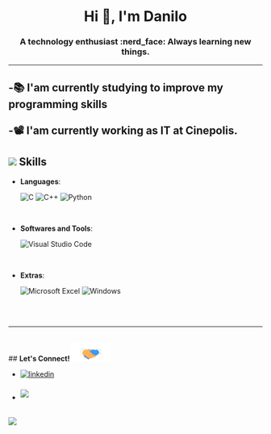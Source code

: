 <h1 align="center">Hi 👋, I'm Danilo
<h3 align="center">A technology enthusiast :nerd_face: Always learning new things.


 -----

-📚 I'am currently studying to improve my programming skills
<br>
<br>
-📽️ I'am currently working as IT at Cinepolis.
<br>
-----

## <img src="https://media2.giphy.com/media/QssGEmpkyEOhBCb7e1/giphy.gif?cid=ecf05e47a0n3gi1bfqntqmob8g9aid1oyj2wr3ds3mg700bl&rid=giphy.gif" width ="25"><b> Skills</b>

<p align="center">

- **Languages**:
    
    ![C](https://img.shields.io/badge/C%20-%232370ED.svg?style=for-the-badge&logo=c&logoColor=white)
    ![C++](https://img.shields.io/badge/C++%20-%2300599C.svg?style=for-the-badge&logo=c%2B%2B&logoColor=white)
    ![Python](https://img.shields.io/badge/Python%20-%2314354C.svg?style=for-the-badge&logo=python&logoColor=white)

<br>

- **Softwares and Tools**:

    ![Visual Studio Code](https://img.shields.io/badge/Visual%20Studio%20Code-0078d7.svg?style=for-the-badge&logo=visual-studio-code&logoColor=white)

<br>

- **Extras**:

   ![Microsoft Excel](https://img.shields.io/badge/Microsoft_Excel-217346?style=for-the-badge&logo=microsoft-excel&logoColor=white)
  ![Windows](https://img.shields.io/badge/Windows-0078D6?style=for-the-badge&logo=windows&logoColor=white)


</p>

<br>
<br>

-----

<br>
## <b> Let's Connect!</b><img src="https://github.com/0xAbdulKhalid/0xAbdulKhalid/raw/main/assets/mdImages/handshake.gif" width ="80">
<br>
<div align='left'>

<ul>

<li>
<a href="https://www.linkedin.com/in/danilo-alonso-galdamez-briones/" target="_blank">
<img src="https://img.shields.io/badge/linkedin:  Danilo Galdámez-%2300acee.svg?color=405DE6&style=for-the-badge&logo=linkedin&logoColor=white" alt=linkedin style="margin-bottom: 5px;"/>
</a>
</li>

<br>


<li>
<a href="danilogales98@gmail.com" target="_blank">
<img src="https://img.shields.io/badge/gmail:  danilogales98@gmail.com-%23EA4335.svg?style=for-the-badge&logo=gmail&logoColor=white" t=mail style="margin-bottom: 5px;" />
</a>
</li>
	
</ul>
</div>

<br>
<img src="https://user-images.githubusercontent.com/73097560/115834477-dbab4500-a447-11eb-908a-139a6edaec5c.gif">
<br>
<br>
<br>
